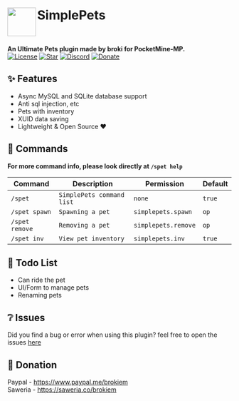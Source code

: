 <h1>SimplePets<img src="https://github.com/brokiem/SimplePets/blob/master/assets/logo-min.png" height="64" width="64" align="left" alt=""></h1><br>

<b>An Ultimate Pets plugin made by broki for PocketMine-MP.</b><br>
[![License](https://img.shields.io/github/license/brokiem/SimplePets)](https://github.com/brokiem/SimplePets)
[![Star](https://img.shields.io/github/stars/brokiem/SimplePets)](https://github.com/brokiem/SimplePets/stargazers)
[![Discord](https://img.shields.io/discord/830063409000087612?color=7389D8&label=discord)](https://discord.com/invite/jy6abSrjhQ)
[![Donate](https://img.shields.io/badge/Donate-PayPal-green.svg)](https://www.paypal.me/brokiem)

## ✨ Features

- Async MySQL and SQLite database support
- Anti sql injection, etc
- Pets with inventory
- XUID data saving
- Lightweight & Open Source ❤

## 💬 Commands

<b>For more command info, please look directly at ```/spet help```</b><br>

| Command | Description | Permission | Default |
| --- | --- | --- | --- |
| ```/spet``` | ```SimplePets command list``` | ```none``` | ```true``` |
| ```/spet spawn``` | ```Spawning a pet``` | ```simplepets.spawn``` | ```op``` |
| ```/spet remove``` | ```Removing a pet``` | ```simplepets.remove``` | ```op``` |
| ```/spet inv``` | ```View pet inventory``` | ```simplepets.inv``` | ```true``` |

## 📝 Todo List

- Can ride the pet
- UI/Form to manage pets
- Renaming pets

## ❔ Issues

Did you find a bug or error when using this plugin? feel free to open the
issues [here](https://github.com/brokiem/SimplePets/issues/new)

## 👑 Donation

Paypal - https://www.paypal.me/brokiem <br>
Saweria - https://saweria.co/brokiem
